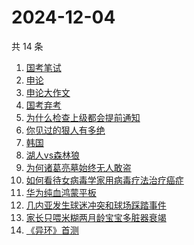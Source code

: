 # 2024-12-04

共 14 条

<!-- BEGIN -->
<!-- 最后更新时间 Wed Dec 04 2024 14:15:20 GMT+0800 (China Standard Time) -->

1. [国考笔试](https://www.zhihu.com/search?q=%E5%9B%BD%E8%80%83%E7%AC%94%E8%AF%95)
1. [申论](https://www.zhihu.com/search?q=%E7%94%B3%E8%AE%BA)
1. [申论大作文](https://www.zhihu.com/search?q=%E7%94%B3%E8%AE%BA%E5%A4%A7%E4%BD%9C%E6%96%87)
1. [国考弃考](https://www.zhihu.com/search?q=%E5%9B%BD%E8%80%83%E5%BC%83%E8%80%83)
1. [为什么检查上级都会提前通知](https://www.zhihu.com/search?q=%E4%B8%BA%E4%BB%80%E4%B9%88%E6%A3%80%E6%9F%A5%E4%B8%8A%E7%BA%A7%E9%83%BD%E4%BC%9A%E6%8F%90%E5%89%8D%E9%80%9A%E7%9F%A5)
1. [你见过的狠人有多绝](https://www.zhihu.com/search?q=%E4%BD%A0%E8%A7%81%E8%BF%87%E7%9A%84%E7%8B%A0%E4%BA%BA%E6%9C%89%E5%A4%9A%E7%BB%9D)
1. [韩国](https://www.zhihu.com/search?q=%E9%9F%A9%E5%9B%BD)
1. [湖人vs森林狼](https://www.zhihu.com/search?q=%E6%B9%96%E4%BA%BAvs%E6%A3%AE%E6%9E%97%E7%8B%BC)
1. [为何诸葛亮墓始终无人敢盗](https://www.zhihu.com/search?q=%E4%B8%BA%E4%BD%95%E8%AF%B8%E8%91%9B%E4%BA%AE%E5%A2%93%E5%A7%8B%E7%BB%88%E6%97%A0%E4%BA%BA%E6%95%A2%E7%9B%97)
1. [如何看待女病毒学家用病毒疗法治疗癌症](https://www.zhihu.com/search?q=%E5%A6%82%E4%BD%95%E7%9C%8B%E5%BE%85%E5%A5%B3%E7%97%85%E6%AF%92%E5%AD%A6%E5%AE%B6%E7%94%A8%E7%97%85%E6%AF%92%E7%96%97%E6%B3%95%E6%B2%BB%E7%96%97%E7%99%8C%E7%97%87)
1. [华为纯血鸿蒙平板](https://www.zhihu.com/search?q=%E5%8D%8E%E4%B8%BA%E7%BA%AF%E8%A1%80%E9%B8%BF%E8%92%99%E5%B9%B3%E6%9D%BF)
1. [几内亚发生球迷冲突和球场踩踏事件](https://www.zhihu.com/search?q=%E5%87%A0%E5%86%85%E4%BA%9A%E5%8F%91%E7%94%9F%E7%90%83%E8%BF%B7%E5%86%B2%E7%AA%81%E5%92%8C%E7%90%83%E5%9C%BA%E8%B8%A9%E8%B8%8F%E4%BA%8B%E4%BB%B6)
1. [家长只喂米糊两月龄宝宝多脏器衰竭](https://www.zhihu.com/search?q=%E5%AE%B6%E9%95%BF%E5%8F%AA%E5%96%82%E7%B1%B3%E7%B3%8A%E4%B8%A4%E6%9C%88%E9%BE%84%E5%AE%9D%E5%AE%9D%E5%A4%9A%E8%84%8F%E5%99%A8%E8%A1%B0%E7%AB%AD)
1. [《异环》首测](https://www.zhihu.com/search?q=%E3%80%8A%E5%BC%82%E7%8E%AF%E3%80%8B%E9%A6%96%E6%B5%8B)

<!-- END -->
